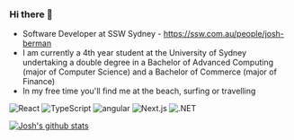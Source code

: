 ### Hi there 👋

- Software Developer at SSW Sydney - https://ssw.com.au/people/josh-berman
- I am currently a 4th year student at the University of Sydney undertaking a double degree in a Bachelor of Advanced Computing (major of Computer Science) and a Bachelor of Commerce (major of Finance)
- In my free time you'll find me at the beach, surfing or travelling

 <img alt="React" src="https://img.shields.io/badge/-React-45b8d8?style=flat-square&logo=react&logoColor=white" /> <img alt="TypeScript" src="https://img.shields.io/badge/-TypeScript-007ACC?style=flat-square&logo=typescript&logoColor=white" /> <img alt="angular" src="https://img.shields.io/badge/-Angular-DD0031?style=flat-square&logo=angular&logoColor=white" /> <img alt="Next.js" src="https://img.shields.io/badge/-Next.js-000000?style=flat-square&logo=next-dot-js&logoColor=white" /> <img alt=".NET" src="https://img.shields.io/badge/-.NET-512BD4?style=flat-square&logo=dotnet&logoColor=white" />

[![Josh's github stats](https://github-readme-stats.vercel.app/api?username=joshbermanssw&theme=synthwave)](https://github.com/joshbermanssw/github-readme-stats)
